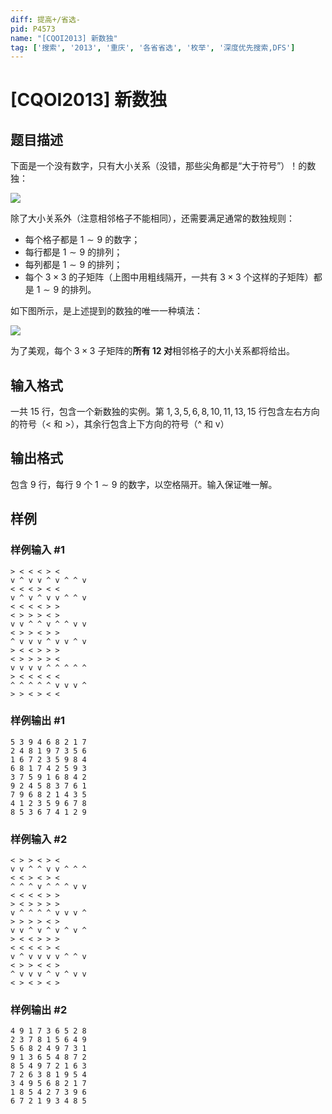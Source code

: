 ```yaml
---
diff: 提高+/省选-
pid: P4573
name: "[CQOI2013] 新数独"
tag: ['搜索', '2013', '重庆', '各省省选', '枚举', '深度优先搜索,DFS']
---
```

# [CQOI2013] 新数独
## 题目描述

下面是一个没有数字，只有大小关系（没错，那些尖角都是“大于符号”）！的数独：

![](https://cdn.luogu.com.cn/upload/image_hosting/wm5lvhj6.png)

除了大小关系外（注意相邻格子不能相同），还需要满足通常的数独规则：

 * 每个格子都是 $1\sim 9$ 的数字；
 * 每行都是 $1 \sim 9$ 的排列；
 * 每列都是 $1 \sim 9$ 的排列；
 * 每个 $3\times 3$ 的子矩阵（上图中用粗线隔开，一共有 $3\times 3$ 个这样的子矩阵）都是 $1\sim 9$ 的排列。
 
 如下图所示，是上述提到的数独的唯一一种填法：
 
 ![](https://cdn.luogu.com.cn/upload/image_hosting/73a6a29i.png)
 
 为了美观，每个 $3\times 3$ 子矩阵的**所有 $12$ 对**相邻格子的大小关系都将给出。
## 输入格式

一共 $15$ 行，包含一个新数独的实例。第 $1,3,5,6,8,10,11,13,15$ 行包含左右方向的符号（< 和 >），其余行包含上下方向的符号（^ 和 v）
## 输出格式

包含 $9$ 行，每行 $9$ 个 $1\sim 9$ 的数字，以空格隔开。输入保证唯一解。
## 样例

### 样例输入 #1
```
> < < < > <
v ^ v v ^ v ^ ^ v
< < < > < <
v ^ v ^ v v ^ ^ v
< < < < > >
< > > > < >
v v ^ ^ v ^ ^ v v
< > > < > >
^ v v v ^ v v ^ v
> < < > > >
< > > > > <
v v v v ^ ^ ^ ^ ^
> < < < < <
^ ^ ^ ^ ^ v v v ^
> > < > < <
```
### 样例输出 #1
```
5 3 9 4 6 8 2 1 7
2 4 8 1 9 7 3 5 6
1 6 7 2 3 5 9 8 4
6 8 1 7 4 2 5 9 3
3 7 5 9 1 6 8 4 2
9 2 4 5 8 3 7 6 1
7 9 6 8 2 1 4 3 5
4 1 2 3 5 9 6 7 8
8 5 3 6 7 4 1 2 9
```
### 样例输入 #2
```
< > > < > <
v v ^ ^ v v ^ ^ ^
< < > < > <
^ ^ ^ v ^ ^ ^ v v
< < < < > > 
> < > > > >
v ^ ^ ^ ^ v v v ^
> > > > < >
v v ^ v ^ v ^ v ^
> < < > > > 
< < < < > <
v ^ v v v v ^ ^ v
< > > < < >
^ v v v ^ v ^ v v
< > < > < >
```
### 样例输出 #2
```
4 9 1 7 3 6 5 2 8
2 3 7 8 1 5 6 4 9
5 6 8 2 4 9 7 3 1
9 1 3 6 5 4 8 7 2
8 5 4 9 7 2 1 6 3
7 2 6 3 8 1 9 5 4
3 4 9 5 6 8 2 1 7
1 8 5 4 2 7 3 9 6
6 7 2 1 9 3 4 8 5
```
